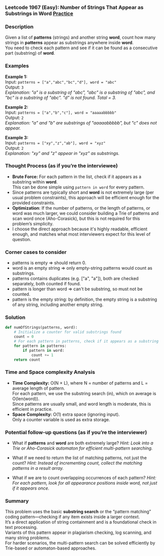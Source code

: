 ### Leetcode 1967 (Easy): Number of Strings That Appear as Substrings in Word [Practice](https://leetcode.com/problems/number-of-strings-that-appear-as-substrings-in-word)

### Description  
Given a list of **patterns** (strings) and another string **word**, count how many strings in **patterns** appear as substrings anywhere inside **word**.  
You need to check each pattern and see if it can be found as a consecutive part (substring) of **word**.

### Examples  

**Example 1:**  
Input: `patterns = ["a","abc","bc","d"], word = "abc"`  
Output: `3`  
*Explanation: "a" is a substring of "abc", "abc" is a substring of "abc", and "bc" is a substring of "abc". "d" is not found. Total = 3.*

**Example 2:**  
Input: `patterns = ["a","b","c"], word = "aaaaabbbbb"`  
Output: `2`  
*Explanation: "a" and "b" are substrings of "aaaaabbbbb", but "c" does not appear.*

**Example 3:**  
Input: `patterns = ["xy","z","ab"], word = "xyz"`  
Output: `2`  
*Explanation: "xy" and "z" appear in "xyz" as substrings.*

### Thought Process (as if you’re the interviewee)  
- **Brute Force:** For each pattern in the list, check if it appears as a substring within **word**.  
  This can be done simple using `pattern in word` for every pattern.
- Since patterns are typically short and **word** is not extremely large (per usual problem constraints), this approach will be efficient enough for the provided constraints.
- **Optimization**: If the number of patterns, or the length of patterns, or word was much larger, we could consider building a Trie of patterns and scan word once (Aho-Corasick), but this is not required for this problem’s simplicity.
- I choose the direct approach because it's highly readable, efficient enough, and matches what most interviewers expect for this level of question.

### Corner cases to consider  
- patterns is empty ⇒ should return 0.
- word is an empty string ⇒ only empty-string patterns would count as substrings.
- patterns contains duplicates (e.g. ["a", "a"]), both are checked separately, both counted if found.
- pattern is longer than word ⇒ can't be substring, so must not be counted.
- pattern is the empty string: by definition, the empty string is a substring of any string, including another empty string.

### Solution

```python
def numOfStrings(patterns, word):
    # Initialize a counter for valid substrings found
    count = 0
    # For each pattern in patterns, check if it appears as a substring in word
    for pattern in patterns:
        if pattern in word:
            count += 1
    return count
```

### Time and Space complexity Analysis  

- **Time Complexity:** O(N × L), where N = number of patterns and L = average length of pattern.  
  For each pattern, we use the substring search (in), which on average is O(len(word)).  
  Since patterns are usually small, and word length is moderate, this is efficient in practice.
- **Space Complexity:** O(1) extra space (ignoring input).  
  Only a counter variable is used as extra storage.

### Potential follow-up questions (as if you’re the interviewer)  

- What if **patterns** and **word** are both extremely large?
  *Hint: Look into a Trie or Aho-Corasick automaton for efficient multi-pattern searching.*

- What if we need to return the list of matching patterns, not just the count?
  *Hint: Instead of incrementing count, collect the matching patterns in a result array.*

- What if we are to count overlapping occurrences of each pattern?
  *Hint: For each pattern, look for all appearance positions inside word, not just if it appears once.*

### Summary
This problem uses the basic **substring search** or the “pattern matching” coding pattern—checking if any item exists inside a larger context.  
It’s a direct application of string containment and is a foundational check in text processing.  
Variants of this pattern appear in plagiarism checking, log scanning, and many string problems.  
For harder scenarios, the multi-pattern search can be solved efficiently by Trie-based or automaton-based approaches.